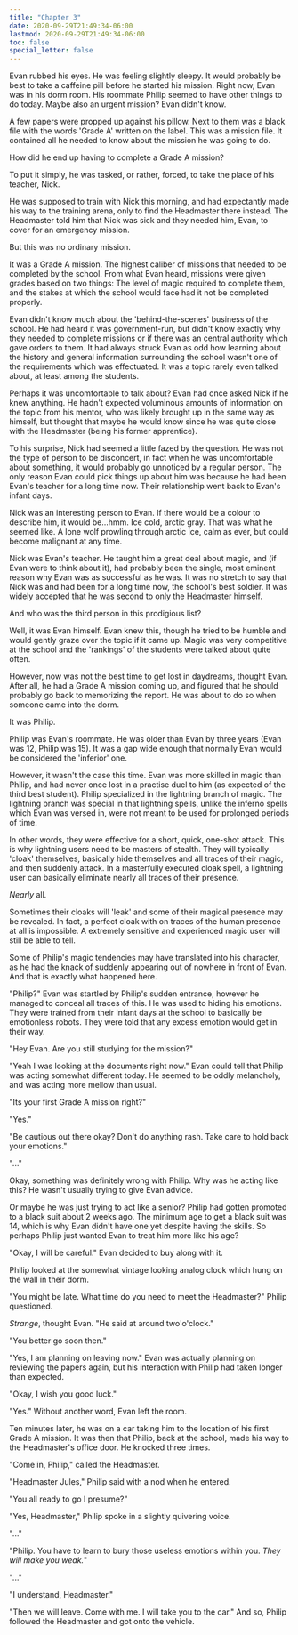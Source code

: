 ```yaml
---
title: "Chapter 3"
date: 2020-09-29T21:49:34-06:00
lastmod: 2020-09-29T21:49:34-06:00
toc: false
special_letter: false
---
```

Evan rubbed his eyes. He was feeling slightly sleepy. It would probably be best to take a caffeine pill before he started his mission. Right now, Evan was in his dorm room. His roommate Philip seemed to have other things to do today. Maybe also an urgent mission? Evan didn't know.

A few papers were propped up against his pillow. Next to them was a black file with the words 'Grade A' written on the label. This was a mission file. It contained all he needed to know about the mission he was going to do.

How did he end up having to complete a Grade A mission?

To put it simply, he was tasked, or rather, forced, to take the place of his teacher, Nick.

He was supposed to train with Nick this morning, and had expectantly made his way to the training arena, only to find the Headmaster there instead. The Headmaster told him that Nick was sick and they needed him, Evan, to cover for an emergency mission.

But this was no ordinary mission.

It was a Grade A mission. The highest caliber of missions that needed to be completed by the school. From what Evan heard, missions were given grades based on two things: The level of magic required to complete them, and the stakes at which the school would face had it not be completed properly.

Evan didn't know much about the 'behind-the-scenes' business of the school. He had heard it was government-run, but didn't know exactly why they needed to complete missions or if there was an central authority which gave orders to them. It had always struck Evan as odd how learning about the history and general information surrounding the school wasn't one of the requirements which was effectuated. It was a topic rarely even talked about, at least among the students.

Perhaps it was uncomfortable to talk about? Evan had once asked Nick if he knew anything. He hadn't expected voluminous amounts of information on the topic from his mentor, who was likely brought up in the same way as himself, but thought that maybe he would know since he was quite close with the Headmaster (being his former apprentice).

To his surprise, Nick had seemed a little fazed by the question. He was not the type of person to be disconcert, in fact when he was uncomfortable about something, it would probably go unnoticed by a regular person. The only reason Evan could pick things up about him was because he had been Evan's teacher for a long time now. Their relationship went back to Evan's infant days. 

Nick was an interesting person to Evan. If there would be a colour to describe him, it would be...hmm. Ice cold, arctic gray. That was what he seemed like. A lone wolf prowling through arctic ice, calm as ever, but could become malignant at any time.

Nick was Evan's teacher. He taught him a great deal about magic, and (if Evan were to think about it), had probably been the single, most eminent reason why Evan was as successful as he was. It was no stretch to say that Nick was and had been for a long time now, the school's best soldier. It was widely accepted that he was second to only the Headmaster himself.

And who was the third person in this prodigious list?

Well, it was Evan himself. Evan knew this, though he tried to be humble and would gently graze over the topic if it came up. Magic was very competitive at the school and the 'rankings' of the students were talked about quite often.

However, now was not the best time to get lost in daydreams, thought Evan. After all, he had a Grade A mission coming up, and figured that he should probably go back to memorizing the report. He was about to do so when someone came into the dorm.

It was Philip.

Philip was Evan's roommate. He was older than Evan by three years (Evan was 12, Philip was 15). It was a gap wide enough that normally Evan would be considered the 'inferior' one.

However, it wasn't the case this time. Evan was more skilled in magic than Philip, and had never once lost in a practise duel to him (as expected of the third best student). Philip specialized in the lightning branch of magic. The lightning branch was special in that lightning spells, unlike the inferno spells which Evan was versed in, were not meant to be used for prolonged periods of time.

In other words, they were effective for a short, quick, one-shot attack. This is why lightning users need to be masters of stealth. They will typically 'cloak' themselves, basically hide themselves and all traces of their magic, and then suddenly attack. In a masterfully executed cloak spell, a lightning user can basically eliminate nearly all traces of their presence. 

*Nearly* all.

Sometimes their cloaks will 'leak' and some of their magical presence may be revealed. In fact, a perfect cloak with on traces of the human presence at all is impossible. A extremely sensitive and experienced magic user will still be able to tell.

Some of Philip's magic tendencies may have translated into his character, as he had the knack of suddenly appearing out of nowhere in front of Evan. And that is exactly what happened here.

"Philip?" Evan was startled by Philip's sudden entrance, however he managed to conceal all traces of this. He was used to hiding his emotions. They were trained from their infant days at the school to basically be emotionless robots. They were told that any excess emotion would get in their way.

"Hey Evan. Are you still studying for the mission?"

"Yeah I was looking at the documents right now." Evan could tell that Philip was acting somewhat different today. He seemed to be oddly melancholy, and was acting more mellow than usual.

"Its your first Grade A mission right?"

"Yes."

"Be cautious out there okay? Don't do anything rash. Take care to hold back your emotions."

"..."

Okay, something was definitely wrong with Philip. Why was he acting like this? He wasn't usually trying to give Evan advice.

Or maybe he was just trying to act like a senior? Philip had gotten promoted to a black suit about 2 weeks ago. The minimum age to get a black suit was 14, which is why Evan didn't have one yet despite having the skills. So perhaps Philip just wanted Evan to treat him more like his age?

"Okay, I will be careful." Evan decided to buy along with it.

Philip looked at the somewhat vintage looking analog clock which hung on the wall in their dorm.

"You might be late. What time do you need to meet the Headmaster?" Philip questioned.

*Strange*, thought Evan. "He said at around two'o'clock."

"You better go soon then."

"Yes, I am planning on leaving now." Evan was actually planning on reviewing the papers again, but his interaction with Philip had taken longer than expected.

"Okay, I wish you good luck."

"Yes." Without another word, Evan left the room.

Ten minutes later, he was on a car taking him to the location of his first Grade A mission. It was then that Philip, back at the school, made his way to the Headmaster's office door. He knocked three times.

"Come in, Philip," called the Headmaster.

"Headmaster Jules," Philip said with a nod when he entered.

"You all ready to go I presume?"

"Yes, Headmaster," Philip spoke in a slightly quivering voice.

"..."

"Philip. You have to learn to bury those useless emotions within you. *They will make you weak.*"

"..."

"I understand, Headmaster."

"Then we will leave. Come with me. I will take you to the car." And so, Philip followed the Headmaster and got onto the vehicle.
